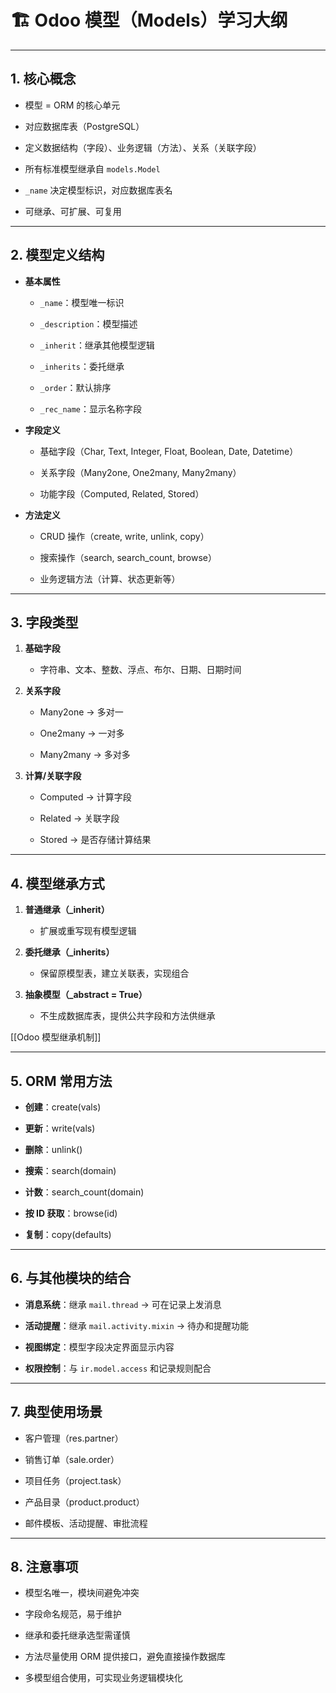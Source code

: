 # 🏗️ Odoo 模型（Models）学习大纲

---

## 1. 核心概念

- 模型 = ORM 的核心单元
    
- 对应数据库表（PostgreSQL）
    
- 定义数据结构（字段）、业务逻辑（方法）、关系（关联字段）
    
- 所有标准模型继承自 `models.Model`
    
- `_name` 决定模型标识，对应数据库表名
    
- 可继承、可扩展、可复用
    

---

## 2. 模型定义结构

- **基本属性**
    
    - `_name`：模型唯一标识
        
    - `_description`：模型描述
        
    - `_inherit`：继承其他模型逻辑
        
    - `_inherits`：委托继承
        
    - `_order`：默认排序
        
    - `_rec_name`：显示名称字段
        
- **字段定义**
    
    - 基础字段（Char, Text, Integer, Float, Boolean, Date, Datetime）
        
    - 关系字段（Many2one, One2many, Many2many）
        
    - 功能字段（Computed, Related, Stored）
        
- **方法定义**
    
    - CRUD 操作（create, write, unlink, copy）
        
    - 搜索操作（search, search_count, browse）
        
    - 业务逻辑方法（计算、状态更新等）
        

---

## 3. 字段类型

1. **基础字段**
    
    - 字符串、文本、整数、浮点、布尔、日期、日期时间
        
2. **关系字段**
    
    - Many2one → 多对一
        
    - One2many → 一对多
        
    - Many2many → 多对多
        
3. **计算/关联字段**
    
    - Computed → 计算字段
        
    - Related → 关联字段
        
    - Stored → 是否存储计算结果
        

---

## 4. 模型继承方式

1. **普通继承（_inherit）**
    
    - 扩展或重写现有模型逻辑
        
2. **委托继承（_inherits）**
    
    - 保留原模型表，建立关联表，实现组合
        
3. **抽象模型（_abstract = True）**
    
    - 不生成数据库表，提供公共字段和方法供继承
        

[[Odoo 模型继承机制]]


---

## 5. ORM 常用方法

- **创建**：create(vals)
    
- **更新**：write(vals)
    
- **删除**：unlink()
    
- **搜索**：search(domain)
    
- **计数**：search_count(domain)
    
- **按 ID 获取**：browse(id)
    
- **复制**：copy(defaults)
    

---

## 6. 与其他模块的结合

- **消息系统**：继承 `mail.thread` → 可在记录上发消息
    
- **活动提醒**：继承 `mail.activity.mixin` → 待办和提醒功能
    
- **视图绑定**：模型字段决定界面显示内容
    
- **权限控制**：与 `ir.model.access` 和记录规则配合
    

---

## 7. 典型使用场景

- 客户管理（res.partner）
    
- 销售订单（sale.order）
    
- 项目任务（project.task）
    
- 产品目录（product.product）
    
- 邮件模板、活动提醒、审批流程
    

---

## 8. 注意事项

- 模型名唯一，模块间避免冲突
    
- 字段命名规范，易于维护
    
- 继承和委托继承选型需谨慎
    
- 方法尽量使用 ORM 提供接口，避免直接操作数据库
    
- 多模型组合使用，可实现业务逻辑模块化